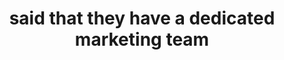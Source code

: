 ---
number: 50%
title: said that they have a dedicated marketing team
displayOrder: 2
type: stat
---